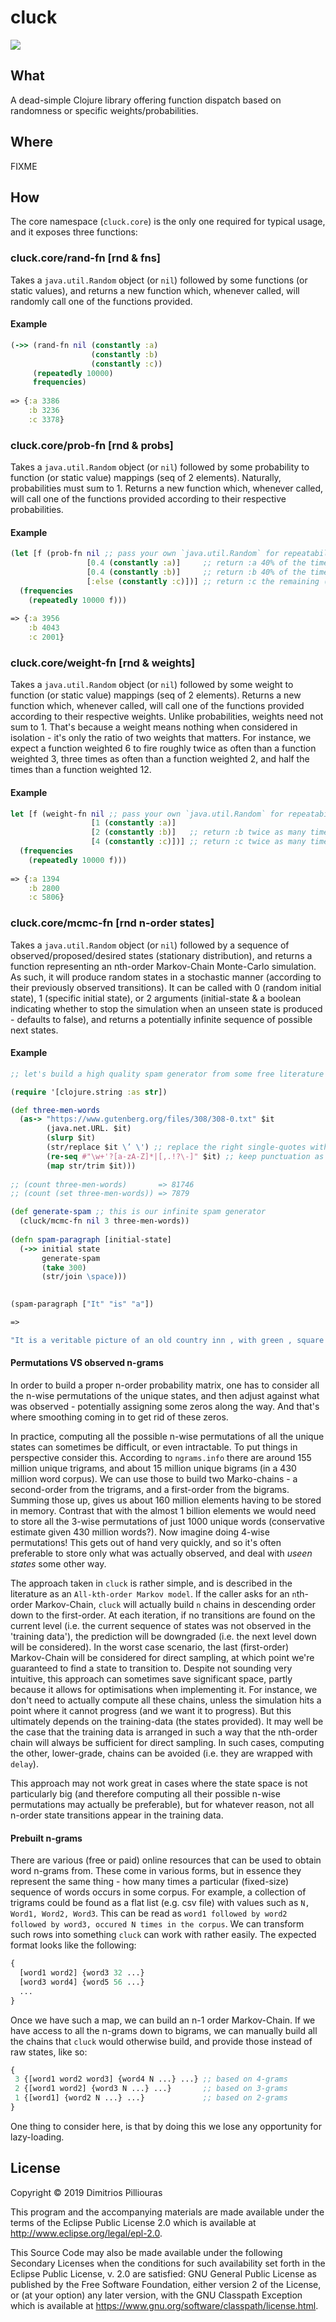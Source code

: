# cluck

<img src="https://cdn.weasyl.com/~unfilledflag/submissions/1465908/53f99edba29057b2c740e3d679ebd3aae2947d3909b451654262679f809e9e35/unfilledflag-cluck-cluck-mother-hen.jpg">

## What

A dead-simple Clojure library offering function dispatch based on randomness or specific weights/probabilities.

## Where
FIXME

## How

The core namespace (`cluck.core`) is the only one required for typical usage, and it exposes three functions:

### cluck.core/rand-fn \[rnd \& fns\]
Takes a `java.util.Random` object (or `nil`) followed by some functions (or static values), and returns a new function which, whenever called, will randomly call one of the functions provided.

#### Example

```clj
(->> (rand-fn nil (constantly :a) 
                  (constantly :b) 
                  (constantly :c))
     (repeatedly 10000) 
     frequencies)
     
=> {:a 3386
    :b 3236 
    :c 3378}    


```

### cluck.core/prob-fn \[rnd \& probs\]
Takes a `java.util.Random` object (or `nil`) followed by some probability to function (or static value) mappings (seq of 2 elements). Naturally, probabilities must sum to 1. Returns a new function which, whenever called, will call one of the functions provided according to their respective probabilities. 

#### Example

```clj
(let [f (prob-fn nil ;; pass your own `java.util.Random` for repeatability 
                 [0.4 (constantly :a)]     ;; return :a 40% of the time
                 [0.4 (constantly :b)]     ;; return :b 40% of the time
                 [:else (constantly :c)])] ;; return :c the remaining (20%) of the time
  (frequencies 
    (repeatedly 10000 f)))
  
=> {:a 3956
    :b 4043
    :c 2001}
```

### cluck.core/weight-fn \[rnd \& weights\]
Takes a `java.util.Random` object (or `nil`) followed by some weight to function (or static value) mappings (seq of 2 elements). Returns a new function which, whenever called, will call one of the functions provided according to their respective weights. Unlike probabilities, weights need not sum to 1. That's because a weight means nothing when considered in isolation - it's only the ratio of two weights that matters. For instance, we expect a function weighted 6  to fire roughly twice as often than a function weighted 3, three times as often than a function weighted 2, and half the times than a function weighted 12. 

#### Example

```clj
let [f (weight-fn nil ;; pass your own `java.util.Random` for repeatability
                  [1 (constantly :a)]
                  [2 (constantly :b)]   ;; return :b twice as many times as :a
                  [4 (constantly :c)])] ;; return :c twice as many times as :b
  (frequencies 
    (repeatedly 10000 f)))
    
=> {:a 1394
    :b 2800
    :c 5806}  

```

### cluck.core/mcmc-fn \[rnd n-order states\]
Takes a `java.util.Random` object (or `nil`) followed by a sequence of observed/proposed/desired states (stationary distribution), and returns a function representing an nth-order Markov-Chain Monte-Carlo simulation. As such, it will produce random states in a stochastic manner (according to their previously observed transitions). It can be called with 0 (random initial state), 1 (specific initial state), or 2 arguments (initial-state & a boolean indicating whether to stop the simulation when an unseen state is produced - defaults to false), and returns a potentially infinite sequence of possible next states.


#### Example

```clj
;; let's build a high quality spam generator from some free literature

(require '[clojure.string :as str])

(def three-men-words
  (as-> "https://www.gutenberg.org/files/308/308-0.txt" $it
        (java.net.URL. $it)
        (slurp $it)
        (str/replace $it \’ \') ;; replace the right single-quotes with regular ones
        (re-seq #"\w+'?[a-zA-Z]*|[,.!?\-]" $it) ;; keep punctuation as separate tokens and avoid splitting on single-quotes
        (map str/trim $it)))
       
;; (count three-men-words)       => 81746
;; (count (set three-men-words)) => 7879       

(def generate-spam ;; this is our infinite spam generator
  (cluck/mcmc-fn nil 3 three-men-words))
  
(defn spam-paragraph [initial-state] 
  (->> initial state
       generate-spam  
       (take 300)        
       (str/join \space)))  
  

(spam-paragraph ["It" "is" "a"]) 

=> 

"It is a veritable picture of an old country inn , with green , square courtyard in front , where , on seats beneath the trees , the old men shake their heads , for they have heard such tales before . And all the evening . Then he and eight other gentlemen of about the same age went down in a graceful attitude , and try to hide his feet . My first idea was that he , who didn't care for carved oak , should have his drawing - room , or coal - cellars , she laughed them all to come and have a smile , saying that he would spare the friends and relations , but it takes long practice before you can do with this work . Copyright laws in most countries are in a great hurry when he first dawned upon the vision , but , from what I have seen of the district , I am fond of locks . They pleasantly break the monotony of the pull . I like to give the youngsters a chance . I notice that most of the conversation being on his part that he knew how funny he was would have completely ruined it all . As we drew nearer , and now drew nearer , and soon the boat from which they were worked lay alongside us . It contained a party of provincial Arrys and Arriets , out for a moonlight row , and the wind blowing a perfect hurricane across it , we felt that the time had come to commence operations . Hector I think that was his name went on pulling while I unrolled the sail . Then , after tea , the wind is consistently in your favour both ways"

```

#### Permutations VS observed n-grams
In order to build a proper n-order probability matrix, one has to consider all the n-wise permutations of the unique states, and then adjust against what was observed - potentially assigning some zeros along the way. And that's where smoothing coming in to get rid of these zeros. 

In practice, computing all the possible n-wise permutations of all the unique states can sometimes be difficult, or even intractable. To put things in perspective consider this. According to `ngrams.info` there are around 155 million unique trigrams, and about 15 million unique bigrams (in a 430 million word corpus). We can use those to build two Marko-chains - a second-order from the trigrams, and a first-order from the bigrams. Summing those up, gives us about 160 million elements having to be stored in memory. Contrast that with the almost 1 billion elements we would need to store all the 3-wise permutations of just 1000 unique words (conservative estimate given 430 million words?). Now imagine doing 4-wise permutations! This gets out of hand very quickly, and so it's often preferable to store only what was actually observed, and deal with *useen states* some other way. 

The approach taken in `cluck` is rather simple, and is described in the literature as an `All-kth-order Markov model`. If the caller asks for an `n`th-order Markov-Chain, `cluck` will actually build `n` chains in descending order down to the first-order. At each iteration, if no transitions are found on the current level (i.e. the current sequence of states was not observed in the 'training data'), the prediction will be downgraded (i.e. the next level down will be considered). In the worst case scenario, the last (first-order) Markov-Chain will be considered for direct sampling, at which point we're guaranteed to find a state to transition to. Despite not sounding very intuitive, this approach can sometimes save significant space, partly because it allows for optimisations when implementing it. For instance, we don't need to actually compute all these chains, unless the simulation hits a point where it cannot progress (and we want it to progress). But this ultimately depends on the training-data (the states provided). It may well be the case that the training data is arranged in such a way that the nth-order chain will always be sufficient for direct sampling. In such cases, computing the other, lower-grade, chains can be avoided (i.e. they are wrapped with `delay`). 

This approach may not work great in cases where the state space is not particularly big (and therefore computing all their possible n-wise permutations may actually be preferable), but for whatever reason, not all n-order state transitions appear in the training data. 
    
#### Prebuilt n-grams
There are various (free or paid) online resources that can be used to obtain word n-grams from. These come in various forms, but in essence they represent the same thing - how many times a particular (fixed-size) sequence of words occurs in some corpus. For example, a collection of trigrams could be found as a flat list (e.g. csv file) with values such as `N, Word1, Word2, Word3`. This can be read as `word1 followed by word2 followed by word3, occured N times in the corpus`. We can transform such rows into something `cluck` can work with rather easily. The expected format looks like the following:

```clj
{
  [word1 word2] {word3 32 ...}
  [word3 word4] {word5 56 ...}
  ...
}       
``` 

Once we have such a map, we can build an n-1 order Markov-Chain. If we have access to all the n-grams down to bigrams, we can manually build all the chains that `cluck` would otherwise build, and provide those instead of raw states, like so:

```clj
{
 3 {[word1 word2 word3] {word4 N ...} ...} ;; based on 4-grams
 2 {[word1 word2] {word3 N ...} ...}       ;; based on 3-grams  
 1 {[word1] {word2 N ...} ...}             ;; based on 2-grams
}
``` 

One thing to consider here, is that by doing this we lose any opportunity for lazy-loading.  


## License

Copyright © 2019 Dimitrios Pilliouras

This program and the accompanying materials are made available under the
terms of the Eclipse Public License 2.0 which is available at
http://www.eclipse.org/legal/epl-2.0.

This Source Code may also be made available under the following Secondary
Licenses when the conditions for such availability set forth in the Eclipse
Public License, v. 2.0 are satisfied: GNU General Public License as published by
the Free Software Foundation, either version 2 of the License, or (at your
option) any later version, with the GNU Classpath Exception which is available
at https://www.gnu.org/software/classpath/license.html.
